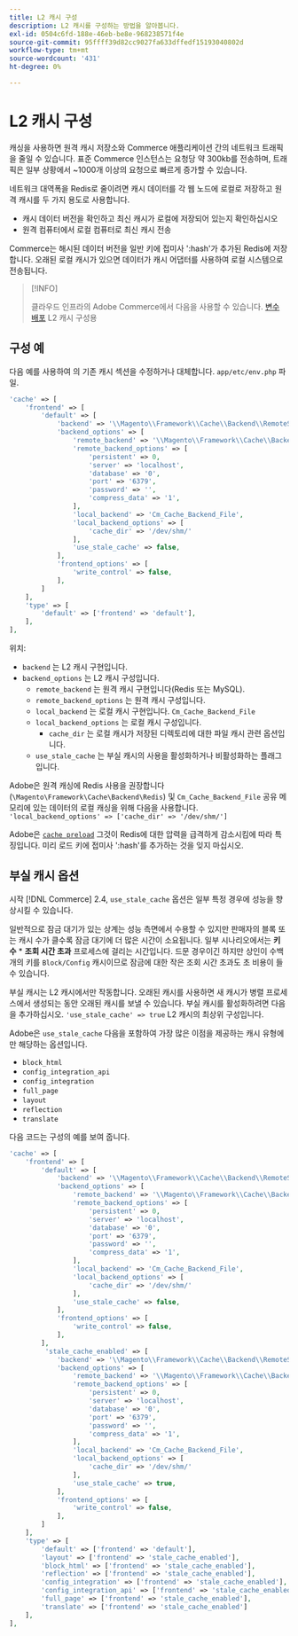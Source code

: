 ```yaml
---
title: L2 캐시 구성
description: L2 캐시를 구성하는 방법을 알아봅니다.
exl-id: 0504c6fd-188e-46eb-be8e-968238571f4e
source-git-commit: 95ffff39d82cc9027fa633dffedf15193040802d
workflow-type: tm+mt
source-wordcount: '431'
ht-degree: 0%

---
```


# L2 캐시 구성

캐싱을 사용하면 원격 캐시 저장소와 Commerce 애플리케이션 간의 네트워크 트래픽을 줄일 수 있습니다. 표준 Commerce 인스턴스는 요청당 약 300kb를 전송하며, 트래픽은 일부 상황에서 ~1000개 이상의 요청으로 빠르게 증가할 수 있습니다.

네트워크 대역폭을 Redis로 줄이려면 캐시 데이터를 각 웹 노드에 로컬로 저장하고 원격 캐시를 두 가지 용도로 사용합니다.

- 캐시 데이터 버전을 확인하고 최신 캐시가 로컬에 저장되어 있는지 확인하십시오
- 원격 컴퓨터에서 로컬 컴퓨터로 최신 캐시 전송

Commerce는 해시된 데이터 버전을 일반 키에 접미사 &#39;:hash&#39;가 추가된 Redis에 저장합니다. 오래된 로컬 캐시가 있으면 데이터가 캐시 어댑터를 사용하여 로컬 시스템으로 전송됩니다.

>[!INFO]
>
>클라우드 인프라의 Adobe Commerce에서 다음을 사용할 수 있습니다. [변수 배포](https://experienceleague.adobe.com/docs/commerce-cloud-service/user-guide/configure/env/stage/variables-deploy.html#redis_backend) L2 캐시 구성용

## 구성 예

다음 예를 사용하여 의 기존 캐시 섹션을 수정하거나 대체합니다. `app/etc/env.php` 파일.

```php
'cache' => [
    'frontend' => [
        'default' => [
            'backend' => '\\Magento\\Framework\\Cache\\Backend\\RemoteSynchronizedCache',
            'backend_options' => [
                'remote_backend' => '\\Magento\\Framework\\Cache\\Backend\\Redis',
                'remote_backend_options' => [
                    'persistent' => 0,
                    'server' => 'localhost',
                    'database' => '0',
                    'port' => '6379',
                    'password' => '',
                    'compress_data' => '1',
                ],
                'local_backend' => 'Cm_Cache_Backend_File',
                'local_backend_options' => [
                    'cache_dir' => '/dev/shm/'
                ],
                'use_stale_cache' => false,
            ],
            'frontend_options' => [
                'write_control' => false,
            ],
        ]
    ],
    'type' => [
        'default' => ['frontend' => 'default'],
    ],
],
```

위치:

- `backend` 는 L2 캐시 구현입니다.
- `backend_options` 는 L2 캐시 구성입니다.
   - `remote_backend` 는 원격 캐시 구현입니다(Redis 또는 MySQL).
   - `remote_backend_options` 는 원격 캐시 구성입니다.
   - `local_backend` 는 로컬 캐시 구현입니다. `Cm_Cache_Backend_File`
   - `local_backend_options` 는 로컬 캐시 구성입니다.
      - `cache_dir` 는 로컬 캐시가 저장된 디렉토리에 대한 파일 캐시 관련 옵션입니다.
   - `use_stale_cache` 는 부실 캐시의 사용을 활성화하거나 비활성화하는 플래그입니다.

Adobe은 원격 캐싱에 Redis 사용을 권장합니다(`\Magento\Framework\Cache\Backend\Redis`) 및 `Cm_Cache_Backend_File` 공유 메모리에 있는 데이터의 로컬 캐싱을 위해 다음을 사용합니다. `'local_backend_options' => ['cache_dir' => '/dev/shm/']`

Adobe은 [`cache preload`](redis-pg-cache.md#redis-preload-feature) 그것이 Redis에 대한 압력을 급격하게 감소시킴에 따라 특징입니다. 미리 로드 키에 접미사 &#39;:hash&#39;를 추가하는 것을 잊지 마십시오.

## 부실 캐시 옵션

시작 [!DNL Commerce] 2.4, `use_stale_cache` 옵션은 일부 특정 경우에 성능을 향상시킬 수 있습니다.

일반적으로 잠금 대기가 있는 상계는 성능 측면에서 수용할 수 있지만 판매자의 블록 또는 캐시 수가 클수록 잠금 대기에 더 많은 시간이 소요됩니다. 일부 시나리오에서는 **키 수** \* **조회 시간 초과** 프로세스에 걸리는 시간입니다. 드문 경우이긴 하지만 상인이 수백 개의 키를 `Block/Config` 캐시이므로 잠금에 대한 작은 조회 시간 초과도 초 비용이 들 수 있습니다.

부실 캐시는 L2 캐시에서만 작동합니다. 오래된 캐시를 사용하면 새 캐시가 병렬 프로세스에서 생성되는 동안 오래된 캐시를 보낼 수 있습니다. 부실 캐시를 활성화하려면 다음을 추가하십시오. `'use_stale_cache' => true` L2 캐시의 최상위 구성입니다.

Adobe은 `use_stale_cache` 다음을 포함하여 가장 많은 이점을 제공하는 캐시 유형에만 해당하는 옵션입니다.

- `block_html`
- `config_integration_api`
- `config_integration`
- `full_page`
- `layout`
- `reflection`
- `translate`

다음 코드는 구성의 예를 보여 줍니다.

```php
'cache' => [
    'frontend' => [
        'default' => [
            'backend' => '\\Magento\\Framework\\Cache\\Backend\\RemoteSynchronizedCache',
            'backend_options' => [
                'remote_backend' => '\\Magento\\Framework\\Cache\\Backend\\Redis',
                'remote_backend_options' => [
                    'persistent' => 0,
                    'server' => 'localhost',
                    'database' => '0',
                    'port' => '6379',
                    'password' => '',
                    'compress_data' => '1',
                ],
                'local_backend' => 'Cm_Cache_Backend_File',
                'local_backend_options' => [
                    'cache_dir' => '/dev/shm/'
                ],
                'use_stale_cache' => false,
            ],
            'frontend_options' => [
                'write_control' => false,
            ],
        ],
         'stale_cache_enabled' => [
            'backend' => '\\Magento\\Framework\\Cache\\Backend\\RemoteSynchronizedCache',
            'backend_options' => [
                'remote_backend' => '\\Magento\\Framework\\Cache\\Backend\\Redis',
                'remote_backend_options' => [
                    'persistent' => 0,
                    'server' => 'localhost',
                    'database' => '0',
                    'port' => '6379',
                    'password' => '',
                    'compress_data' => '1',
                ],
                'local_backend' => 'Cm_Cache_Backend_File',
                'local_backend_options' => [
                    'cache_dir' => '/dev/shm/'
                ],
                'use_stale_cache' => true,
            ],
            'frontend_options' => [
                'write_control' => false,
            ],
        ]
    ],
    'type' => [
        'default' => ['frontend' => 'default'],
        'layout' => ['frontend' => 'stale_cache_enabled'],
        'block_html' => ['frontend' => 'stale_cache_enabled'],
        'reflection' => ['frontend' => 'stale_cache_enabled'],
        'config_integration' => ['frontend' => 'stale_cache_enabled'],
        'config_integration_api' => ['frontend' => 'stale_cache_enabled'],
        'full_page' => ['frontend' => 'stale_cache_enabled'],
        'translate' => ['frontend' => 'stale_cache_enabled']
    ],
],
```
